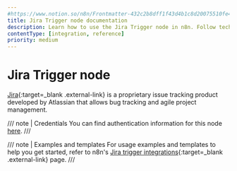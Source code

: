 ```yaml
---
#https://www.notion.so/n8n/Frontmatter-432c2b8dff1f43d4b1c8d20075510fe4
title: Jira Trigger node documentation
description: Learn how to use the Jira Trigger node in n8n. Follow technical documentation to integrate Jira Trigger node into your workflows.
contentType: [integration, reference]
priority: medium
---
```


# Jira Trigger node

[Jira](https://www.atlassian.com/software/jira){:target=_blank .external-link} is a proprietary issue tracking product developed by Atlassian that allows bug tracking and agile project management.

/// note | Credentials
You can find authentication information for this node [here](/integrations/builtin/credentials/jira/).
///

///  note  | Examples and templates
For usage examples and templates to help you get started, refer to n8n's [Jira trigger integrations](https://n8n.io/integrations/jira-trigger/){:target=_blank .external-link} page.
///
